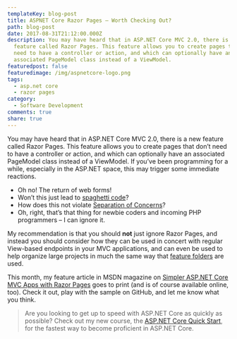 ```yaml
---
templateKey: blog-post
title: ASPNET Core Razor Pages – Worth Checking Out?
path: blog-post
date: 2017-08-31T21:12:00.000Z
description: You may have heard that in ASP.NET Core MVC 2.0, there is a new
  feature called Razor Pages. This feature allows you to create pages that don’t
  need to have a controller or action, and which can optionally have an
  associated PageModel class instead of a ViewModel.
featuredpost: false
featuredimage: /img/aspnetcore-logo.png
tags:
  - asp.net core
  - razor pages
category:
  - Software Development
comments: true
share: true
---
```

You may have heard that in ASP.NET Core MVC 2.0, there is a new feature called Razor Pages. This feature allows you to create pages that don’t need to have a controller or action, and which can optionally have an associated PageModel class instead of a ViewModel. If you’ve been programming for a while, especially in the ASP.NET space, this may trigger some immediate reactions.

* Oh no! The return of web forms!
* Won’t this just lead to [spaghetti code](http://deviq.com/spaghetti-code/)?
* How does this not violate [Separation of Concerns](http://deviq.com/separation-of-concerns/)?
* Oh, right, that’s that thing for newbie coders and incoming PHP programmers – I can ignore it.

My recommendation is that you should **not** just ignore Razor Pages, and instead you should consider how they can be used in concert with regular View-based endpoints in your MVC applications, and can even be used to help organize large projects in much the same way that [feature folders](https://ardalis.com/msdn-feature-slices-for-aspnet-core-mvc) are used.

This month, my feature article in MSDN magazine on [Simpler ASP.NET Core MVC Apps with Razor Pages](https://msdn.microsoft.com/en-us/magazine/mt842512) goes to print (and is of course available online, too). Check it out, play with the sample on GitHub, and let me know what you think.

> Are you looking to get up to speed with ASP.NET Core as quickly as possible? Check out my new course, the [ASP.NET Core Quick Start](http://aspnetcorequickstart.com/), for the fastest way to become proficient in ASP.NET Core.